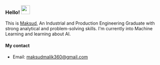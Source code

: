 ### Hello! <img src="https://media.giphy.com/media/hvRJCLFzcasrR4ia7z/giphy.gif" width="28">

This is [Maksud](https://www.linkedin.com/in/maksud-bin-malik/), An Industrial and Production Engineering Graduate with strong analytical and problem-solving skills. I'm currently into Machine Learning and learning about AI. 
#### My contact
- Email: maksudmalik360@gmail.com
